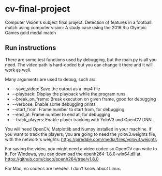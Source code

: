 # cv-final-project
Computer Vision's subject final project: Detection of features in a football match using computer vision: A study case using the 2016 Rio Olympic Games gold medal match

## Run instructions

There are some test functions used by debugging, but the main.py is all you need. The video path is hard-coded but you can change it there and it will work as well.

Many arguments are used to debug, such as:

* --save_video: Save the output as a .mp4 file
* --playback: Display the playback while the program runs
* --break_on_frame: Break execution on given frame, good for debugging
* --verbose: Enable some debugging prints
* --start_from: Frame number to start from, for debugging
* --end_at: Frame number to end at, for debugging
* --track_players: Enable player tracking with YoloV3 and OpenCV DNN

You will need OpenCV, Matplotlib and Numpy installed in your machine. If you want to track the players, you are going to need
the yolov3.weights file, with the network's weights: https://pjreddie.com/media/files/yolov3.weights

For saving the video, you might need a video codec so OpenCV can write to it. For Windows, you can download the openh264-1.8.0-win64.dll at https://github.com/cisco/openh264/tree/v1.8.0

For Mac, no codecs are needed. I don't know about Linux.